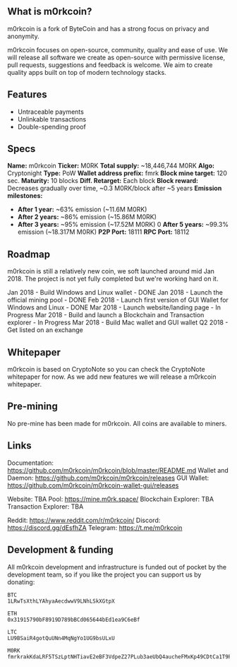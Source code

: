 ## What is m0rkcoin?

m0rkcoin is a fork of ByteCoin and has a strong focus on privacy and anonymity. 

m0rkcoin focuses on open-source, community, quality and ease of use. We will release all software we create as open-source with permissive license, pull requests, suggestions and feedback is welcome. We aim to create quality apps built on top of modern technology stacks.


## Features

- Untraceable payments
- Unlinkable transactions
- Double-spending proof


## Specs

**Name:** m0rkcoin
**Ticker:** M0RK
**Total supply:** ~18,446,744 M0RK
**Algo:** Cryptonight
**Type:** PoW
**Wallet address prefix:** fmrk
**Block mine target:** 120 sec.
**Maturity:** 10 blocks
**Diff. Retarget:** Each block
**Block reward:** Decreases gradually over time, ~0.3 M0RK/block after ~5 years
**Emission milestones:**
- **After 1 year:** ~63% emission (~11.6M M0RK)
- **After 2 years:** ~86% emission (~15.86M M0RK)
- **After 3 years:** ~95% emission (~17.52M M0RK)
0 **After 5 years:** ~99.3% emission (~18.317M M0RK)
**P2P Port:** 18111
**RPC Port:** 18112


## Roadmap

m0rkcoin is still a relatively new coin, we soft launched around mid Jan 2018. The project is not yet fully completed but we're working hard on it.

Jan 2018 - Build Windows and Linux wallet - DONE
Jan 2018 - Launch the official mining pool - DONE
Feb 2018 - Launch first version of GUI Wallet for Windows and Linux - DONE
Mar 2018 - Launch website/landing page - In Progress
Mar 2018 - Build and launch a Blockchain and Transaction explorer - In Progress
Mar 2018 - Build Mac wallet and GUI wallet
Q2 2018 - Get listed on an exchange


## Whitepaper

m0rkcoin is based on CryptoNote so you can check the CryptoNote whitepaper for now. As we add new features we will release a m0rkcoin whitepaper.


## Pre-mining

No pre-mine has been made for m0rkcoin. All coins are available to miners.


## Links

Documentation: https://github.com/m0rkcoin/m0rkcoin/blob/master/README.md
Wallet and Daemon: https://github.com/m0rkcoin/m0rkcoin/releases
GUI Wallet: https://github.com/m0rkcoin/m0rkcoin-wallet-gui/releases

Website: TBA
Pool: https://mine.m0rk.space/
Blockchain Explorer: TBA
Transaction Explorer: TBA

Reddit: https://www.reddit.com/r/m0rkcoin/
Discord: https://discord.gg/dEsfhZA
Telegram: https://t.me/m0rkcoin


## Development & funding

All m0rkcoin development and infrastructure is funded out of pocket by the development team, so if you like the project you can support us by donating:

```
BTC
1LRwTsXthLYAhyaAecdwwV9LNhLSkXGtpX

ETH
0x31915790bF8919D789bBCd065644bEd1ea9C6eBf

LTC
LU9BSaiR4gotQuUNn4MqNgYo1UG9bsULxU

M0RK
fmrkrakKdaLRF5TSzLptNHTiavE2eBF3VdpeZ27PLub3aeUbQ4aucheFMxKp49CDtCa1T9PZ5vUwQEi6VwC3AHmA5fWiRv6crr5
```
